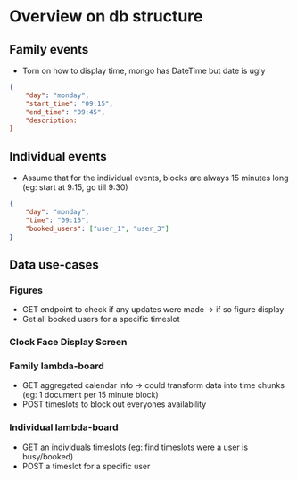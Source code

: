 # Overview on db structure

## Family events

* Torn on how to display time, mongo has DateTime but date is ugly
```JSON
{
    "day": "monday",
    "start_time": "09:15",
    "end_time": "09:45",
    "description:
}
```

## Individual events

* Assume that for the individual events, blocks are always 15 minutes long (eg: start at 9:15, go till 9:30)

```JSON
{
    "day": "monday",
    "time": "09:15",
    "booked_users": ["user_1", "user_3"]
}
```

## Data use-cases

### Figures

* GET endpoint to check if any updates were made -> if so figure display
* Get all booked users for a specific timeslot 

### Clock Face Display Screen


### Family lambda-board

* GET aggregated calendar info -> could transform data into time chunks (eg: 1 document per 15 minute block)
* POST timeslots to block out everyones availability

### Individual lambda-board

* GET an individuals timeslots (eg: find timeslots were a user is busy/booked)
* POST a timeslot for a specific user